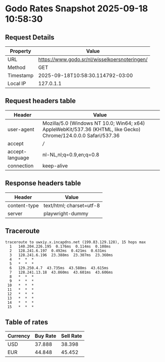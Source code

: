 # Godo Rates Snapshot 2025-09-18 10:58:30
## Request Details

| Property | Value |
|----------|-------|
| URL | https://www.godo.sr/nl/wisselkoersnoteringen/ |
| Method | GET |
| Timestamp | 2025-09-18T10:58:30.114792-03:00 |
| Local IP | 127.0.1.1 |
    
## Request headers table

| Header | Value |
|--------|-------|
| user-agent | Mozilla/5.0 (Windows NT 10.0; Win64; x64) AppleWebKit/537.36 (KHTML, like Gecko) Chrome/124.0.0.0 Safari/537.36 |
| accept | */* |
| accept-language | nl-NL,nl;q=0.9,en;q=0.8 |
| connection | keep-alive |

    
## Response headers table
| Header | Value |
|--------|-------|
| content-type | text/html; charset=utf-8 |
| server | playwright-dummy |

## Traceroute 

```
traceroute to uwxiy.x.incapdns.net (199.83.129.128), 15 hops max
  1   140.204.226.195  0.176ms  0.114ms  0.108ms 
  2   128.241.6.197  0.492ms  0.421ms  0.631ms 
  3   128.241.6.196  23.388ms  23.307ms  23.360ms 
  4   *  *  * 
  5   *  *  * 
  6   129.250.4.7  43.735ms  43.588ms  43.615ms 
  7   128.241.13.18  43.860ms  43.601ms  43.606ms 
  8   *  *  * 
  9   *  *  * 
 10   *  *  * 
 11   *  *  * 
 12   *  *  * 
 13   *  *  * 
 14   *  *  * 
 15   *  *  * 

```


## Table of rates

| Currency | Buy Rate | Sell Rate |
|----------|----------|-----------|
| USD | 37.888 | 38.398 |
| EUR | 44.848 | 45.452 |
